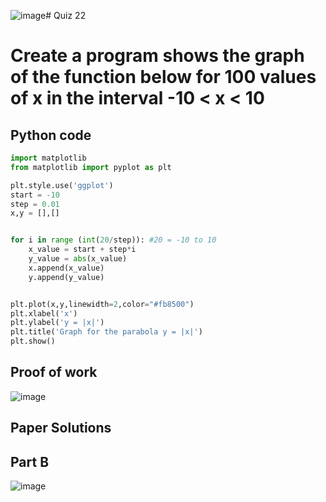![image](https://github.com/user-attachments/assets/13c5ae05-ad37-416e-a6e6-644a01c0c819)# Quiz 22
# Create a program shows the graph of the function below for 100 values of x in the interval -10 < x < 10 

## Python code 
```.py
import matplotlib
from matplotlib import pyplot as plt

plt.style.use('ggplot')
start = -10
step = 0.01
x,y = [],[]


for i in range (int(20/step)): #20 = -10 to 10  
    x_value = start + step*i
    y_value = abs(x_value)
    x.append(x_value)
    y.append(y_value)


plt.plot(x,y,linewidth=2,color="#fb8500")
plt.xlabel('x')
plt.ylabel('y = |x|')
plt.title('Graph for the parabola y = |x|')
plt.show()

```

## Proof of work
![image](https://github.com/user-attachments/assets/82b1668c-452b-443e-86ba-64dbc4dd80fb)


## Paper Solutions 

## Part B
![image](https://github.com/user-attachments/assets/bbff9b6d-9476-4a14-b196-bf1e39b36f9b)
